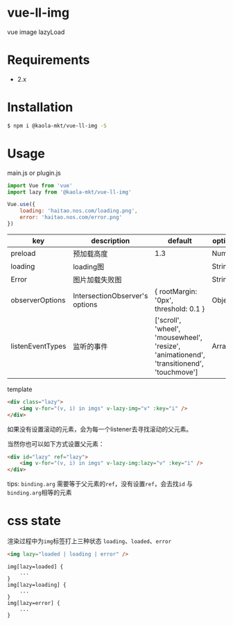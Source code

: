 # vue-ll-img
vue image lazyLoad



# Requirements

- 2.x



# Installation

```bash
$ npm i @kaola-mkt/vue-ll-img -S
```



# Usage

main.js or plugin.js

```js
import Vue from 'vue'
import lazy from '@kaola-mkt/vue-ll-img'

Vue.use({
    loading: 'haitao.nos.com/loading.png',
    error: 'haitao.nos.com/error.png'
})
```



| key              | description                    | default                                                      | options |
| ---------------- | ------------------------------ | ------------------------------------------------------------ | ------- |
| preload          | 预加载高度                     | 1.3                                                          | Number  |
| loading          | loading图                      |                                                              | String  |
| Error            | 图片加载失败图                 |                                                              | String  |
| observerOptions  | IntersectionObserver's options | { rootMargin: '0px', threshold: 0.1 }                        | Object  |
| listenEventTypes | 监听的事件                     | ['scroll', 'wheel', 'mousewheel', 'resize', 'animationend', 'transitionend', 'touchmove'] | Array   |

template

```html
<div class="lazy">
    <img v-for="(v, i) in imgs" v-lazy-img="v" :key="i" />
</div>
```



如果没有设置滚动的元素，会为每一个listener去寻找滚动的父元素。

当然你也可以如下方式设置父元素：

```html
<div id="lazy" ref="lazy">
    <img v-for="(v, i) in imgs" v-lazy-img:lazy="v" :key="i" />
</div>
```

tips:  `binding.arg` 需要等于父元素的`ref`，没有设置`ref`，会去找`id` 与`binding.arg`相等的元素



# css state

渲染过程中为`img`标签打上三种状态 `loading`、`loaded`、`error`



```html
<img lazy="loaded | loading | error" />
```



```laz
img[lazy=loaded] {
    ...
}
img[lazy=loading] {
    ...
}
img[lazy=error] {
    ...
}
```

